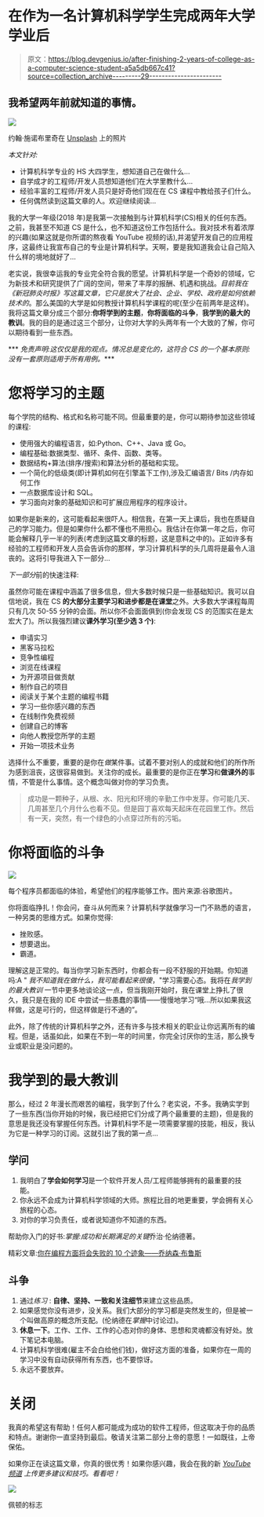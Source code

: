 # 在作为一名计算机科学学生完成两年大学学业后

> 原文：<https://blog.devgenius.io/after-finishing-2-years-of-college-as-a-computer-science-student-a5a5db667c41?source=collection_archive---------29----------------------->

## 我希望两年前就知道的事情。

![](img/3c8b4139cc89de6e0805a59ec87a66f6.png)

约翰·施诺布里奇在 [Unsplash](https://unsplash.com?utm_source=medium&utm_medium=referral) 上的照片

*本文针对:*

*   计算机科学专业的 HS 大四学生，想知道自己在做什么…
*   自学成才的工程师/开发人员想知道他们在大学里教什么…
*   经验丰富的工程师/开发人员只是好奇他们现在在 CS 课程中教给孩子们什么。
*   任何偶然读到这篇文章的人。欢迎继续阅读…

我的大学一年级(2018 年)是我第一次接触到与计算机科学(CS)相关的任何东西。之前，我甚至不知道 CS 是什么，也不知道这份工作包括什么。我对技术有着浓厚的兴趣(如果这就是你所谓的熬夜看 YouTube 视频的话),并渴望开发自己的应用程序，这最终让我宣布自己的专业是计算机科学。天啊，要是我知道我会让自己陷入什么样的境地就好了…

老实说，我很幸运我的专业完全符合我的愿望。计算机科学是一个奇妙的领域，它为新技术和研究提供了广阔的空间，带来了丰厚的报酬、机遇和挑战。*目前我在《新冠肺炎时报》写这篇文章，它只是放大了社会、企业、学校、政府是如何依赖技术的*。那么美国的大学是如何教授计算机科学课程的呢(至少在前两年是这样)。我将这篇文章分成三个部分:**你将学到的主题**，**你将面临的斗争**，**我学到的最大的教训**。我的目的是通过这三个部分，让你对大学的头两年有一个大致的了解，你可以期待看到一些东西。

*** *免责声明:这仅仅是我的观点。情况总是变化的，这符合 CS 的一个基本原则:没有一套原则适用于所有用例。****

# **您将学习的主题**

每个学院的结构、格式和名称可能不同。但最重要的是，你可以期待参加这些领域的课程:

*   使用强大的编程语言，如:Python、C++、Java 或 Go。
*   编程基础:数据类型、循环、条件、函数、类等。
*   数据结构+算法(排序/搜索)和算法分析的基础和实现。
*   一个简化的低级类(即计算机如何在引擎盖下工作),涉及汇编语言/ Bits /内存如何工作
*   一点数据库设计和 SQL。
*   学习面向对象的基础知识和可扩展应用程序的程序设计。

如果你是新来的，这可能看起来很吓人。相信我，在第一天上课后，我也在质疑自己的学习能力。但是如果你什么都不懂也不用担心。我估计在你第一年之后，你可能会解释几乎一半的列表(考虑到这篇文章的标题，这是意料之中的)。正如许多有经验的工程师和开发人员会告诉你的那样，学习计算机科学的头几周将是最令人沮丧的。这将引导我进入下一部分…

*下一部分*前的快速注释:

虽然你可能在课程中涵盖了很多信息，但大多数时候只是一些基础知识。我可以自信地说，我在 CS **的大部分主要学习和进步都是在课堂**之外。大多数大学课程每周只有几次 50-55 分钟的会面。所以你不会面面俱到(你会发现 CS 的范围实在是太宏大了)。所以我强烈建议**课外学习(至少选 3 个)**:

*   申请实习
*   黑客马拉松
*   竞争性编程
*   浏览在线课程
*   为开源项目做贡献
*   制作自己的项目
*   阅读关于某个主题的编程书籍
*   学习一些你感兴趣的东西
*   在线制作免费视频
*   创建自己的博客
*   向他人教授您所学的主题
*   开始一项技术业务

选择什么不重要，重要的是你在*做*某件事。试着不要对别人的成就和他们的所作所为感到沮丧，这很容易做到。关注你的成长。最重要的是你正在**学习**和**做课外的**事情，不管是什么事情。这个概念叫做对你的学习负责。

> 成功是一颗种子，从根、水、阳光和环境的辛勤工作中发芽。你可能几天、几周甚至几个月什么也看不见。但是园丁喜欢每天起床在花园里工作。然后有一天，突然，有一个绿色的小点穿过所有的污垢。

# **你将面临的斗争**

![](img/ca7a4c2865dd54b8e98812eb14b2bfe2.png)

每个程序员都面临的体验，希望他们的程序能够工作。图片来源:谷歌图片。

你将面临挣扎！你会问，奋斗从何而来？计算机科学就像学习一门不熟悉的语言，一种另类的思维方式。如果你觉得:

*   挫败感。
*   想要退出。
*   霸道。

理解这是正常的。每当你学习新东西时，你都会有一段不舒服的开始期。你知道吗:A " *我不知道我在做什么，我可能看起来很傻*，"学习需要心态。我将在*我学到的最大教训* 一节中更多地谈论这一点，但当我刚开始时，我在课堂上挣扎了很久，我只是在我的 IDE 中尝试一些愚蠢的事情——慢慢地学习“哦…所以如果我这样做，这是可行的，但这样做是行不通的”。

此外，除了传统的计算机科学之外，还有许多与技术相关的职业让你远离所有的编程。但是，话虽如此，如果在不到一年的时间里，你完全讨厌你的生活，那么换专业或职业是没问题的。

# **我学到的最大教训**

那么，经过 2 年漫长而艰苦的编程，我学到了什么？老实说，不多。我确实学到了一些东西(当你开始的时候，我已经把它们分成了两个最重要的主题)，但是我的意思是我还没有掌握任何东西。计算机科学不是一项需要掌握的技能，相反，我认为它是一种学习的订阅。这就引出了我的第一点…

## 学问

1.  我明白了**学会如何学习**是一个软件开发人员/工程师能够拥有的最重要的技能。
2.  你永远不会成为计算机科学领域的大师。旅程比目的地更重要，学会拥有关心旅程的心态。
3.  对你的学习负责任，或者说知道你不知道的东西。

帮助你入门的好书:*掌握:成功和长期满足的关键*乔治·伦纳德著。

精彩文章:[你在编程方面将会失败的 10 个迹象——乔纳森·布鲁斯](https://blog.usejournal.com/10-signs-you-will-suck-at-programming-5497a6a52c5c)

## 斗争

1.  通过*练习* : **自律、坚持、一致和关注细节**来建立这些品质。
2.  如果感觉你没有进步，没关系。我们大部分的学习都是突然发生的，但是被一个叫做高原的概念所支配。(伦纳德在*掌握*中讨论过)。
3.  **休息一下**。工作、工作、工作的心态对你的身体、思想和灵魂都没有好处。放下笔记本电脑。
4.  计算机科学很难(雇主不会白给他们钱)，做好这方面的准备，如果你在一周的学习中没有自动获得所有东西，也不要惊讶。
5.  永远不要放弃。

# **关闭**

我真的希望这有帮助！任何人都可能成为成功的软件工程师，但这取决于你的品质和特点。谢谢你一直坚持到最后。敬请关注第二部分上帝的意愿！一如既往，上帝保佑。

如果你正在读这篇文章，你真的很优秀！如果你感兴趣，我会在我的新 [*YouTube 频道*](https://www.youtube.com/channel/UCxhUW6cZDuHg3z9SAy6Fdew) *上传更多建议和技巧。看看吧！*

![](img/32bb1ccb2a68e1780d1541ac2d1ef675.png)

佩顿的标志